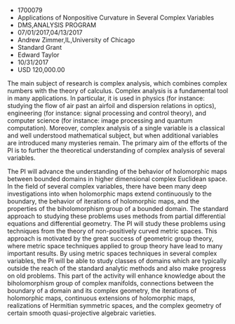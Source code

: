 
* 1700079
* Applications of Nonpositive Curvature in Several Complex Variables
* DMS,ANALYSIS PROGRAM
* 07/01/2017,04/13/2017
* Andrew Zimmer,IL,University of Chicago
* Standard Grant
* Edward Taylor
* 10/31/2017
* USD 120,000.00

The main subject of research is complex analysis, which combines complex numbers
with the theory of calculus. Complex analysis is a fundamental tool in many
applications. In particular, it is used in physics (for instance: studying the
flow of air past an airfoil and dispersion relations in optics), engineering
(for instance: signal processing and control theory), and computer science (for
instance: image processing and quantum computation). Moreover, complex analysis
of a single variable is a classical and well understood mathematical subject,
but when additional variables are introduced many mysteries remain. The primary
aim of the efforts of the PI is to further the theoretical understanding of
complex analysis of several variables.

The PI will advance the understanding of the behavior of holomorphic maps
between bounded domains in higher dimensional complex Euclidean space. In the
field of several complex variables, there have been many deep investigations
into when holomorphic maps extend continuously to the boundary, the behavior of
iterations of holomorphic maps, and the properties of the biholomorphism group
of a bounded domain. The standard approach to studying these problems uses
methods from partial differential equations and differential geometry. The PI
will study these problems using techniques from the theory of non-positively
curved metric spaces. This approach is motivated by the great success of
geometric group theory, where metric space techniques applied to group theory
have lead to many important results. By using metric spaces techniques in
several complex variables, the PI will be able to study classes of domains which
are typically outside the reach of the standard analytic methods and also make
progress on old problems. This part of the activity will enhance knowledge about
the biholomorphism group of complex manifolds, connections between the boundary
of a domain and its complex geometry, the iterations of holomorphic maps,
continuous extensions of holomorphic maps, realizations of Hermitian symmetric
spaces, and the complex geometry of certain smooth quasi-projective algebraic
varieties.
